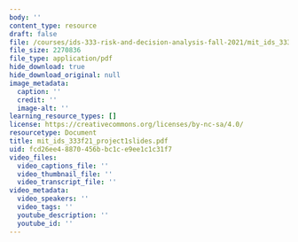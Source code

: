 ```yaml
---
body: ''
content_type: resource
draft: false
file: /courses/ids-333-risk-and-decision-analysis-fall-2021/mit_ids_333f21_project1slides.pdf
file_size: 2270836
file_type: application/pdf
hide_download: true
hide_download_original: null
image_metadata:
  caption: ''
  credit: ''
  image-alt: ''
learning_resource_types: []
license: https://creativecommons.org/licenses/by-nc-sa/4.0/
resourcetype: Document
title: mit_ids_333f21_project1slides.pdf
uid: fcd26ee4-8870-456b-bc1c-e9ee1c1c31f7
video_files:
  video_captions_file: ''
  video_thumbnail_file: ''
  video_transcript_file: ''
video_metadata:
  video_speakers: ''
  video_tags: ''
  youtube_description: ''
  youtube_id: ''
---
```

